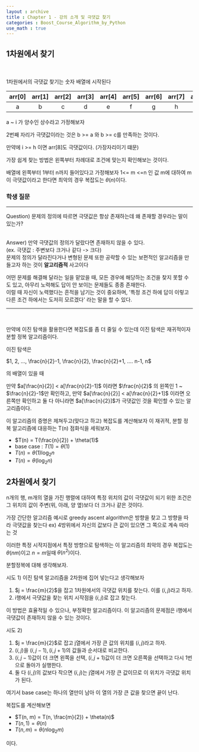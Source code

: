 ```yaml
---
layout : archive
title : Chapter 1 - 강의 소개 및 극댓값 찾기
categories : Boost_Course_Algorithm_by_Python
use_math : true
---
```


## 1차원에서 찾기
<br><br>
1차원에서의 극댓값 찾기는 숫자 배열에 시작된다

|arr[0]|arr[1]|arr[2]|arr[3]|arr[4]|arr[5]|arr[6]|arr[7]|arr[8]|
|:---:|:---:|:---:|:---:|:---:|:---:|:---:|:---:|:---:|
| a | b | c | d | e | f | g | h | i |

a ~ i 가 양수인 상수라고 가정해보자


2번째 자리가 극댓값이라는 것은 b >= a 와 b >= c를 만족하는 것이다.

만약에 i >= h 이면 arr[8]도 극댓값이다.
(가장자리이기 떄문)

가장 쉽게 찾는 방법은 왼쪽부터 차례대로 조건에 맞는지 확인해보는 것이다.

배열에 왼쪽부터 1부터 n까지 들어있다고 가정해보자
1<= m <=n 인 값 m에 대하여 m이 극댓값이라고 한다면
최악의 경우 복잡도는 $\theta(n)$이다.

### 학생 질문
---
Question)
문제의 정의에 따르면 극댓값은 항상 존재하는데 왜 존재할 경우라는 말이 있는가?<br><br>

Answer)
만약 극댓값의 정의가 달랐다면 존재하지 않을 수 있다.<br>
(ex. 극댓값 : 주변보다 크거나 같다 -> 크다)<br>
문제의 정의가 달라진다거나 변형된 문제 또한 공략할 수 있는 보편적인 알고리즘을 만들고자 하는 것이 **알고리즘적** 사고이다

어떤 문제를 해결해 달라는 일을 맡았을 때, 모든 경우에 해당하는 조건을 찾지 못할 수도 있고, 아무리 노력해도 답이 안 보이는 문제들도 종종 존재한다.<br>
이럴 때 자신이 노력했다는 흔적을 남기는 것이 중요하며, '특정 조건 하에 답이 이렇고 다른 조건 하에서는 도저히 모르겠다' 라는 말을 할 수 있다.

---
<br>


만약에 이진 탐색을 활용한다면 복잡도를 좀 더 줄일 수 있는데 이진 탐색은 재귀적이자 분할 정복 알고리즘이다.

이진 탐색은

$1, 2, ..., \frac{n}{2}-1, \frac{n}{2}, \frac{n}{2}+1, .... n-1, n$

의 배열이 있을 때

만약 $a[\frac{n}{2}] < a[\frac{n}{2}-1]$ 이라면 $\frac{n}{2}$ 의 왼쪽인 1 ~ $\frac{n}{2}-1$만 확인하고, 만약 $a[\frac{n}{2}] < a[\frac{n}{2}+1]$ 이라면 오른쪽만 확인하고 둘 다 아니라면 $a[\frac{n}{2}]$가 극댓값인 것을 확인할 수 있는 알고리즘이다.

이 알고리즘의 증명은 제쳐두고(맞다고 하고) 복잡도를 계산해보자
이 재귀적, 분할 정복 알고리즘에 대응하는 T(n) 점화식을 세워보자.

- $T(n) = T(\frac{n}{2}) + \theta(1)$
- base case : $T(1) = \theta(1)$
- $T(n) = \theta(1)\log_2 n$
- $T(n) = \theta(\log_2 n)$

## 2차원에서 찾기

n개의 행, m개의 열을 가진 행렬에 대하여 특정 위치의 값이 극댓값이 되기 위한 조건은 그 위치의 값이 주변(위, 아래, 양 옆)보다 더 크거나 같은 것이다.

가장 간단한 알고리즘 예시로 greedy ascent algorithm은 방향을 찾고 그 방향을 따라 극댓값을 찾는다
ex) 4방위에서 자신의 값보다 큰 값이 있으면 그 쪽으로 계속 따라는 것

이러한 특정 시작지점에서 특정 방향으로 탐색하는 이 알고리즘의 최악의 경우 복잡도는 $\theta(nm)$이고 $n = m$일때 $\theta(n^2)$이다.

분할정복에 대해 생각해보자.

시도 1) 이진 탐색 알고리즘을 2차원에 집어 넣는다고 생각해보자

1. $j = \frac{m}{2}$을 잡고 1차원에서의 극댓값 위치를 찾는다. 이를 $(i, j)$라고 하자.
2. i행에서 극댓값을 찾는 위치 시작점을 $(i, j)$로 잡고 찾는다.

이 방법은 효율적일 수 있으나, 부정확한 알고리즘이다.
이 알고리즘의 문제점은 i행에서 극댓값이 존재하지 않을 수 있는 것이다.

시도 2)<br>
1. $j = \frac{m}{2}$로 잡고 j열에서 가장 큰 값의 위치를 $(i, j)$라고 하자.
2. $(i, j)$을 $(i, j-1), (i, j+1)$의 값들과 순서대로 비교한다.
3. $(i, j-1)$값이 더 크면 왼쪽을 선택, $(i, j+1)$값이 더 크면 오른쪽을 선택하고 다시 1번으로 돌아가 실행한다.
4. 둘 다 $(i, j)$의 값보다 작으면 $(i, j)$는 j열에서 가장 큰 값이므로 이 위치가 극댓값 위치가 된다.

여기서 base case는 하나의 열만이 남아 이 열의 가장 큰 값을 찾으면 끝이 난다.

복잡도를 계산해보면

- $T(n, m) = T(n, \frac{m}{2}) + \theta(n)$
- $T(n, 1) = \theta(n)$
- $T(n, m) = \theta(n\log_2 m)$

이다.
